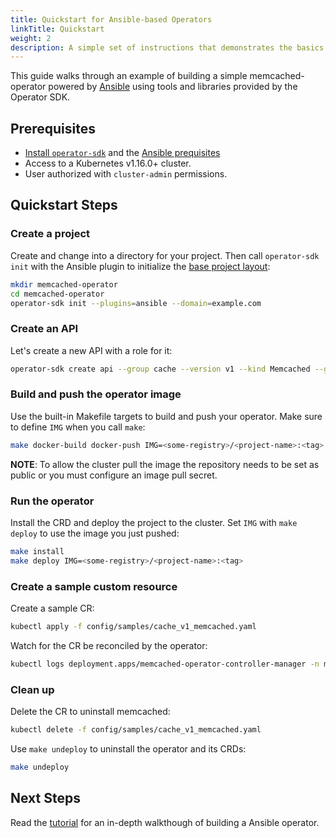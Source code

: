 ```yaml
---
title: Quickstart for Ansible-based Operators
linkTitle: Quickstart
weight: 2
description: A simple set of instructions that demonstrates the basics of setting up and running a Ansible-based operator.
---
```


This guide walks through an example of building a simple memcached-operator powered by [Ansible][ansible-link] using tools and libraries provided by the Operator SDK.

## Prerequisites

- [Install `operator-sdk`][operator_install] and the [Ansible prequisites][ansible-operator-install]
- Access to a Kubernetes v1.16.0+ cluster.
- User authorized with `cluster-admin` permissions.

## Quickstart Steps

### Create a project

Create and change into a directory for your project. Then call `operator-sdk init`
with the Ansible plugin to initialize the [base project layout][layout-doc]:

```sh
mkdir memcached-operator
cd memcached-operator
operator-sdk init --plugins=ansible --domain=example.com
```

### Create an API

Let's create a new API with a role for it:

```sh
operator-sdk create api --group cache --version v1 --kind Memcached --generate-role
```

### Build and push the operator image

Use the built-in Makefile targets to build and push your operator. Make
sure to define `IMG` when you call `make`:

```sh
make docker-build docker-push IMG=<some-registry>/<project-name>:<tag>
```

**NOTE**: To allow the cluster pull the image the repository needs to be
          set as public or you must configure an image pull secret.


### Run the operator

Install the CRD and deploy the project to the cluster. Set `IMG` with
`make deploy` to use the image you just pushed:

```sh
make install
make deploy IMG=<some-registry>/<project-name>:<tag>
```

### Create a sample custom resource

Create a sample CR:
```sh
kubectl apply -f config/samples/cache_v1_memcached.yaml
```

Watch for the CR be reconciled by the operator:
```sh
kubectl logs deployment.apps/memcached-operator-controller-manager -n memcached-operator-system -c manager
```

### Clean up

Delete the CR to uninstall memcached:
```sh
kubectl delete -f config/samples/cache_v1_memcached.yaml
```

Use `make undeploy` to uninstall the operator and its CRDs:
```sh
make undeploy
```

## Next Steps

Read the [tutorial][tutorial] for an in-depth walkthough of building a Ansible operator.

[operator_install]: /docs/installation/install-operator-sdk
[ansible-operator-install]: /docs/building-operators/ansible/installation
[layout-doc]:../reference/scaffolding
[tutorial]: /docs/building-operators/ansible/tutorial/
[ansible-link]: https://www.ansible.com/
